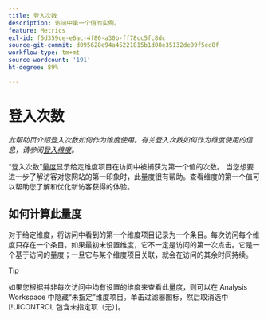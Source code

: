 ```yaml
---
title: 登入次数
description: 访问中第一个值的实例。
feature: Metrics
exl-id: f5d359ce-e6ac-4f80-a30b-ff78cc5fc8dc
source-git-commit: d095628e94a45221815b1d08e35132de09f5ed8f
workflow-type: tm+mt
source-wordcount: '191'
ht-degree: 89%

---
```


# 登入次数

*此帮助页介绍登入次数如何作为维度使用。有关登入次数如何作为维度使用的信息，请参阅[登入维度](../dimensions/entry-dimensions.md)。*

“登入次数”[量度](overview.md)显示给定维度项目在访问中被捕获为第一个值的次数。 当您想要进一步了解访客对您网站的第一印象时，此量度很有帮助。查看维度的第一个值可以帮助您了解和优化新访客获得的体验。

## 如何计算此量度

对于给定维度，将访问中看到的第一个维度项目记录为一个条目。每次访问每个维度只存在一个条目。如果最初未设置维度，它不一定是访问的第一次点击。它是一个基于访问的量度；一旦它与某个维度项目关联，就会在访问的其余时间持续。

>[!TIP]
>
>如果您根据并非每次访问中均有设置的维度来查看此量度，则可以在 Analysis Workspace 中隐藏“未指定”维度项目。单击过滤器图标，然后取消选中[!UICONTROL 包含未指定项（无）]。
